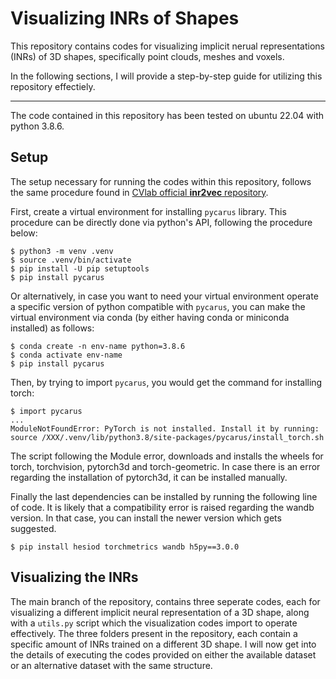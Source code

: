 # Visualizing INRs of Shapes

This repository contains codes for visualizing implicit nerual representations (INRs) of 3D shapes, specifically point clouds, meshes and voxels. 

In the following sections, I will provide a step-by-step guide for utilizing this repository effectiely. 

---

The code contained in this repository has been tested on ubuntu 22.04 with python 3.8.6.

## Setup

The setup necessary for running the codes within this repository, follows the same procedure found in [CVlab official **inr2vec** repository](https://github.com/CVLAB-Unibo/inr2vec).

First, create a virtual environment for installing `pycarus` library. This procedure can be directly done via python's API, following the procedure below:
```
$ python3 -m venv .venv
$ source .venv/bin/activate
$ pip install -U pip setuptools
$ pip install pycarus
```

Or alternatively, in case you want to need your virtual environment operate a specific version of python compatible with `pycarus`, you can make the virtual environment via conda (by either having conda or miniconda installed) as follows:
```
$ conda create -n env-name python=3.8.6
$ conda activate env-name
$ pip install pycarus
```
Then, by trying to import `pycarus`, you would get the command for installing torch:
```
$ import pycarus
...
ModuleNotFoundError: PyTorch is not installed. Install it by running: source /XXX/.venv/lib/python3.8/site-packages/pycarus/install_torch.sh
```
The script following the Module error, downloads and installs the wheels for torch, torchvision, pytorch3d and torch-geometric. In case there is an error regarding the installation of pytorch3d, it can be installed manually. 

Finally the last dependencies can be installed by running the following line of code. It is likely that a compatibility error is raised regarding the wandb version. In that case, you can install the newer version which gets suggested.
```
$ pip install hesiod torchmetrics wandb h5py==3.0.0
```
## Visualizing the INRs
The main branch of the repository, contains three seperate codes, each for visualizing a different implicit neural representation of a 3D shape, along with a `utils.py`
script which the visualization codes import to operate effectively. 
The three folders present in the repository, each contain a specific amount of INRs trained on a different 3D shape. I will now get into the details of executing the codes provided on either the available dataset or an alternative dataset with the same structure. 
